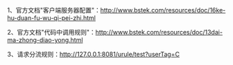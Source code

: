 1、官方文档"客户端服务器配置"：http://www.bstek.com/resources/doc/16ke-hu-duan-fu-wu-qi-pei-zhi.html

2、官方文档"代码中调用规则"：http://www.bstek.com/resources/doc/13dai-ma-zhong-diao-yong.html

3、请求分流规则：http://127.0.0.1:8081/urule/test?userTag=C